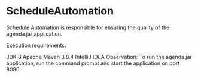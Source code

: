 # ScheduleAutomation
Schedule Automation is responsible for ensuring the quality of the agenda.jar application.

Execution requirements:

JDK 8
Apache Maven 3.8.4
IntelliJ IDEA
Observation: To run the agenda.jar application, run the command prompt and start the application on port 8080.
